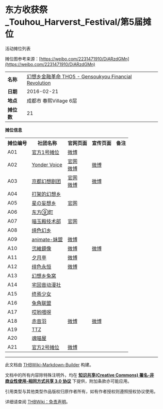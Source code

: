 # 东方收获祭_Touhou_Harverst_Festival/第5届摊位

<!-- source html: G:\repos\THBWiki-Markdown-Builder\THBWikiMarkdown\Temp\main\b\b4\ns0%3A%E4%B8%9C%E6%96%B9%E6%94%B6%E8%8E%B7%E7%A5%AD_Touhou_Harverst_Festival%2F%E7%AC%AC5%E5%B1%8A%E6%91%8A%E4%BD%8D.html -->

活动摊位列表

  
摊位图参考来源：[https://weibo.com/2231471910/DiARzdGMn](https://weibo.com/2231471910/DiARzdGMn)
  
  
  

  


<table>

<tbody><tr>
<td><b>名称</b></td>
<td><a href="/%E4%B8%9C%E6%96%B9%E6%94%B6%E8%8E%B7%E7%A5%AD_Touhou_Harverst_Festival#5" title="东方收获祭 Touhou Harverst Festival">幻想乡金融革命 THO5 - Gensoukyou Financial Revolution</a>
</td></tr>
<tr>
<td><b>日期</b></td>
<td>2016-02-21
</td></tr>
<tr>
<td><b>地点</b></td>
<td>成都市 春熙Village 6层
</td></tr>
<tr>
<td><b>摊位数</b></td>
<td>21
</td></tr></tbody></table>


 **摊位信息**   

<table><tbody><tr><th>摊位编号</th><th>社团名称</th><th>官网页面</th><th>宣传页面</th><th>备注</th></tr><tr><td id="成都THONLY">A01</td><td><a href="./成都THONLY.md" class="mw-redirect mw-disambig" title="成都THONLY">官方1号摊位</a></td><td><a rel="nofollow" class="external text" href="https://weibo.com/thoinchengdu">微博</a></td><td></td><td></td></tr>
<tr><td id="Yonder_Voice">A02</td><td><a href="./Yonder_Voice.md" title="Yonder Voice">Yonder Voice</a></td><td><a rel="nofollow" class="external text" href="http://yondervoice.net/">官网</a><br><a rel="nofollow" class="external text" href="https://weibo.com/yondervoice">微博</a></td><td><a rel="nofollow" class="external text" href="https://weibo.com/1946964710/DisjnshwZ">微博</a></td><td></td></tr>
<tr><td id="京都幻想剧团">A03</td><td><a href="./京都幻想剧团.md" title="京都幻想剧团">京都幻想剧团</a></td><td><a rel="nofollow" class="external text" href="http://kyotofantasytroupe.net/">官网</a><br><a rel="nofollow" class="external text" href="https://weibo.com/fantasytroupe">微博</a></td><td><a rel="nofollow" class="external text" href="https://weibo.com/5013211755/DhP14EkbJ">微博</a></td><td></td></tr>
<tr><td id="打架的幻想乡">A04</td><td><a href="./打架的幻想乡.md" class="mw-redirect" title="打架的幻想乡">打架的幻想乡</a></td><td></td><td></td><td></td></tr>
<tr><td id="星の妄想乡">A05</td><td><a href="./星の妄想乡.md" title="星の妄想乡">星の妄想乡</a></td><td><a rel="nofollow" class="external text" href="https://doujin.bgm.tv/club/STD">官网</a></td><td></td><td></td></tr>
<tr><td id="东方⑨町">A06</td><td><a href="/index.php?title=%E4%B8%9C%E6%96%B9%E2%91%A8%E7%94%BA&amp;action=edit&amp;redlink=1" class="new" title="东方⑨町（页面不存在）">东方⑨町</a></td><td></td><td></td><td></td></tr>
<tr><td id="喵玉殿技术部">A07</td><td><a href="./喵玉殿技术部.md" title="喵玉殿技术部">喵玉殿技术部</a></td><td><a rel="nofollow" class="external text" href="http://dev.nyasama.com">官网</a></td><td></td><td></td></tr>
<tr><td id="绮色幻乡">A08</td><td><a href="./绮色幻郷.md" title="绮色幻郷" unred="">绮色幻乡</a></td><td></td><td></td><td></td></tr>
<tr><td id="animate-妹盟">A09</td><td><a href="/index.php?title=animate-%E5%A6%B9%E7%9B%9F&amp;action=edit&amp;redlink=1" class="new" title="animate-妹盟（页面不存在）">animate-妹盟</a></td><td><a rel="nofollow" class="external text" href="https://weibo.com/AnimateCD">微博</a></td><td></td><td></td></tr>
<tr><td id="弐維鏡像">A10</td><td><a href="./弐維鏡像.md" title="弐維鏡像">弐維鏡像</a></td><td><a rel="nofollow" class="external text" href="http://weibo.com/niikyouzou">微博</a></td><td><a rel="nofollow" class="external text" href="https://weibo.com/3182377704/Di9dunhYn">微博</a></td><td></td></tr>
<tr><td id="夕月亭">A11</td><td><a href="./夕月亭.md" title="夕月亭">夕月亭</a></td><td><a rel="nofollow" class="external text" href="http://weibo.com/yagokoro">微博</a></td><td></td><td></td></tr>
<tr><td id="绯色永恒">A12</td><td><a href="./绯色永恒.md" title="绯色永恒">绯色永恒</a></td><td><a rel="nofollow" class="external text" href="https://weibo.com/isdoujin">微博</a></td><td></td><td></td></tr>
<tr><td id="幻想乡兔窝">A13</td><td><a href="/index.php?title=%E5%B9%BB%E6%83%B3%E4%B9%A1%E5%85%94%E7%AA%9D&amp;action=edit&amp;redlink=1" class="new" title="幻想乡兔窝（页面不存在）">幻想乡兔窝</a></td><td></td><td></td><td></td></tr>
<tr><td id="宅回音动漫社">A14</td><td><a href="/index.php?title=%E5%AE%85%E5%9B%9E%E9%9F%B3%E5%8A%A8%E6%BC%AB%E7%A4%BE&amp;action=edit&amp;redlink=1" class="new" title="宅回音动漫社（页面不存在）">宅回音动漫社</a></td><td></td><td></td><td></td></tr>
<tr><td id="终焉少女">A15</td><td><a href="/index.php?title=%E7%BB%88%E7%84%89%E5%B0%91%E5%A5%B3&amp;action=edit&amp;redlink=1" class="new" title="终焉少女（页面不存在）">终焉少女</a></td><td></td><td></td><td></td></tr>
<tr><td id="兔角联盟">A16</td><td><a href="/index.php?title=%E5%85%94%E8%A7%92%E8%81%94%E7%9B%9F&amp;action=edit&amp;redlink=1" class="new" title="兔角联盟（页面不存在）">兔角联盟</a></td><td></td><td></td><td></td></tr>
<tr><td id="哎哟喂呀">A17</td><td><a href="/index.php?title=%E5%93%8E%E5%93%9F%E5%96%82%E5%91%80&amp;action=edit&amp;redlink=1" class="new" title="哎哟喂呀（页面不存在）">哎哟喂呀</a></td><td></td><td></td><td></td></tr>
<tr><td id="赤音羽">A18</td><td><a href="./赤音羽.md" title="赤音羽">赤音羽</a></td><td><a rel="nofollow" class="external text" href="https://weibo.com/hanachan0v0">微博</a></td><td><a rel="nofollow" class="external text" href="https://weibo.com/1134377175/DiJW4mM3u">微博</a></td><td></td></tr>
<tr><td id="TTZ">A19</td><td><a href="/index.php?title=TTZ&amp;action=edit&amp;redlink=1" class="new" title="TTZ（页面不存在）">TTZ</a></td><td></td><td></td><td></td></tr>
<tr><td id="魂喵屋">A20</td><td><a href="/index.php?title=%E9%AD%82%E5%96%B5%E5%B1%8B&amp;action=edit&amp;redlink=1" class="new" title="魂喵屋（页面不存在）">魂喵屋</a></td><td></td><td></td><td></td></tr>
<tr><td id="成都THONLY">A21</td><td><a href="./成都THONLY.md" class="mw-redirect mw-disambig" title="成都THONLY">官方2号摊位</a></td><td><a rel="nofollow" class="external text" href="https://weibo.com/thoinchengdu">微博</a></td><td></td><td></td></tr></tbody></table>







---

此文档由 [THBWiki-Markdown-Builder](https://github.com/Delsin-Yu/THBWiki-Markdown-Builder) 构建。

文档中的所有内容除特殊注明外，均在 [**知识共享(Creative Commons) 署名-非商业性使用-相同方式共享 3.0 协议**](https://creativecommons.org/licenses/by-sa/3.0/deed.zh-hans) 下提供，附加条款亦可能应用。

引用类型与其他类型作品版权归原作者所有，如有作者授权则遵照授权协议使用。

详细请查阅 [THBWiki：免责声明](https://thbwiki.cc/THBWiki:%E5%85%8D%E8%B4%A3%E5%A3%B0%E6%98%8E)。

